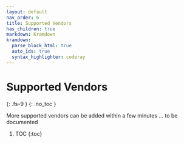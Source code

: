 ```yaml
---
layout: default
nav_order: 6
title: Supported Vendors
has_children: true
markdown: Kramdown
kramdown:
  parse_block_html: true
  auto_ids: true
  syntax_highlighter: coderay
---
```


# Supported Vendors
{: .fs-9 }
{: .no_toc }


More supported vendors can be added within a few minutes ... to be documented


1. TOC
{:toc}
